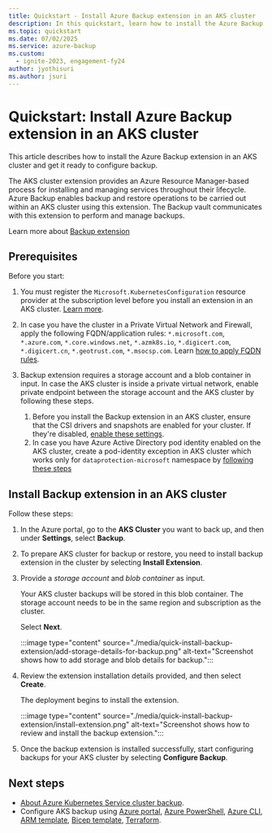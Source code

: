 ```yaml
---
title: Quickstart - Install Azure Backup extension in an AKS cluster
description: In this quickstart, learn how to install the Azure Backup extension in an AKS cluster and get it ready to configure backup.
ms.topic: quickstart
ms.date: 07/02/2025
ms.service: azure-backup
ms.custom:
  - ignite-2023, engagement-fy24
author: jyothisuri
ms.author: jsuri
---
```


# Quickstart: Install Azure Backup extension in an AKS cluster  

This article describes how to install the Azure Backup extension in an AKS cluster and get it ready to configure backup.

The AKS cluster extension provides an Azure Resource Manager-based process for installing and managing services throughout their lifecycle. Azure Backup enables backup and restore operations to be carried out within an AKS cluster using this extension. The Backup vault communicates with this extension to perform and manage backups.

Learn more about [Backup extension](./azure-kubernetes-service-cluster-backup-concept.md#backup-extension)    

## Prerequisites

Before you start:

1. You must register the `Microsoft.KubernetesConfiguration` resource provider at the subscription level before you install an extension in an AKS cluster. [Learn more](./azure-kubernetes-service-cluster-manage-backups.md#resource-provider-registrations).

2. In case you have the cluster in a Private Virtual Network and Firewall, apply the following FQDN/application rules: `*.microsoft.com`, `*.azure.com`, `*.core.windows.net`, `*.azmk8s.io`, `*.digicert.com`, `*.digicert.cn`, `*.geotrust.com`, `*.msocsp.com`. Learn [how to apply FQDN rules](../firewall/dns-settings.md).

3. Backup extension requires a storage account and a blob container in input. In case the AKS cluster is inside a private virtual network, enable private endpoint between the storage account and the AKS cluster by following these steps.
   1. Before you install the Backup extension in an AKS cluster, ensure that the CSI drivers and snapshots are enabled for your cluster. If they're disabled, [enable these settings](/azure/aks/csi-storage-drivers#enable-csi-storage-drivers-on-an-existing-cluster).
   2. In case you have Azure Active Directory pod identity enabled on the AKS cluster, create a pod-identity exception in AKS cluster which works only for `dataprotection-microsoft` namespace by [following these steps](/cli/azure/aks/pod-identity/exception?view=azure-cli-latest&preserve-view=true#az-aks-pod-identity-exception-add)

## Install Backup extension in an AKS cluster

Follow these steps:

1. In the Azure portal, go to the **AKS Cluster** you want to back up, and then under **Settings**, select **Backup**.

1. To prepare AKS cluster for backup or restore, you need to install backup extension in the cluster by selecting **Install Extension**.

1. Provide a *storage account* and *blob container* as input.

   Your AKS cluster backups will be stored in this blob container. The storage account needs to be in the same region and subscription as the cluster.

    Select **Next**.

    :::image type="content" source="./media/quick-install-backup-extension/add-storage-details-for-backup.png" alt-text="Screenshot shows how to add storage and blob details for backup."::: 

1.  Review the extension installation details provided, and then select **Create**.

    The deployment begins to install the extension.

    :::image type="content" source="./media/quick-install-backup-extension/install-extension.png" alt-text="Screenshot shows how to review and install the backup extension.":::

1. Once the  backup extension is installed successfully, start configuring backups for your AKS cluster by selecting **Configure Backup**.


## Next steps

- [About Azure Kubernetes Service cluster backup](azure-kubernetes-service-backup-overview.md).
- Configure AKS backup using [Azure portal](azure-kubernetes-service-cluster-backup.md), [Azure PowerShell](azure-kubernetes-service-cluster-backup-using-powershell.md), [Azure CLI](azure-kubernetes-service-cluster-backup-using-cli.md), [ARM template](quick-kubernetes-backup-arm.md), [Bicep template](quick-kubernetes-backup-bicep.md), [Terraform](quick-kubernetes-backup-terraform.md).

 
